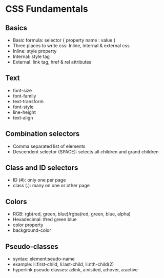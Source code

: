 # CSS Fundamentals

## Basics
- Basic formula: selector { property name : value }
- Three places to write css: Inline, internal & external css
- Inline: style property
- Internal: style tag
- External: link tag, href & rel attributes

## Text
- font-size
- font-family
- text-transform
- font-style
- line-height
- text-align

## Combination selectors
- Comma separated list of elements
- Descendent selector (SPACE): selects all children and grand children

## Class and ID selectors
- ID (#): only one per page
- class (.): many on one or other page

## Colors
- RGB: rgb(red, green, blue)/rgba(red, green, blue, alpha)
- Hexadecimal: #red green blue
- color property
- background-color

## Pseudo-classes
- syntax: element:seudo-name
- example: li:first-child, li:last-child, li:nth-child(2)
- hyperlink pseudo classes: a:link, a:visited, a:hover, a:active
